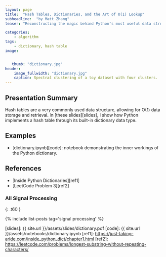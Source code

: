 ```yaml
---
layout: page
title:  "Hash Tables, Dictionaries, and the Art of O(1) Lookup"
subheadline:  "by Matt Zhang"
teaser: "Reconstructing the magic behind Python's most useful data structure."

categories:
    - algorithm
tags:
    - dictionary, hash table
image:


   thumb: "dictionary.jpg"
header:
    image_fullwidth: "dictionary.jpg"
    caption: Spectral clustering of a toy dataset with four clusters.
---
```

<!-- Page Content Starts Here -->

## Presentation Summary
Hash tables are a very commonly used data structure, allowing for O(1) data storage and retrieval. In [these slides][slides], I show how Python implements a hash table through its built-in dictionary data type.

## Examples
  * [dictionary.ipynb][code]: notebook demonstrating the inner workings of the Python dictionary.

## References
  * [Inside Python Dictionaries][ref1]
  * [LeetCode Problem 3][ref2]

### All Signal Processing
{: .t60 }

{% include list-posts tag='signal processing' %}

[slides]: {{ site.url }}/assets/slides/dictionary.pdf
[code]: {{ site.url }}/assets/notebooks/dictionary.ipynb
[ref1]: https://just-taking-aride.com/inside_python_dict/chapter1.html
[ref2]: https://leetcode.com/problems/longest-substring-without-repeating-characters/
